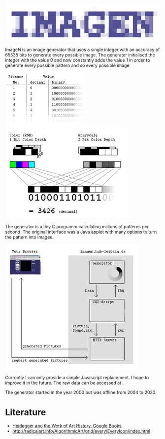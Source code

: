 ![ImageN Logo](/2020/html/imagen.png)

ImageN is an image generator that uses a single integer with an accuracy of 65535 bits to generate every possible image. The generator initialised the integer with the value 0 and now constantly adds the value 1 in order to generate every possible pattern and so every possible image.

![ImageN Logo](/2000/html/numbers.gif)
![ImageN Logo](/2000/html/bits.gif)

The generator is a tiny C programm calculating millions of patterns per second. The original interface was a Java applet with many options to turn the pattern into images.

![ImageN Logo](/2000/html/scheme.gif)

Currently I can only provide a simple Javascript replacement. I hope to improve it in the future. The raw data can be accessed at .

The generator started in the year 2000 but was offline from 2004 to 2020.

# Literature

* [Heidegger and the Work of Art History, Google Books](https://books.google.de/books?id=-D8rDwAAQBAJ&pg=PA45&lpg=PA45&dq=imagen+leander+seige+every+icon&source=bl&ots=pwAfxoNLFD&sig=ACfU3U0Wt4-0C-4Q9AnGubXPXgn9tgFWYg&hl=en&sa=X&ved=2ahUKEwiH9cCSnr_tAhWC26QKHWR5BjAQ6AEwDHoECAEQAg#v=onepage&q=imagen%20leander%20seige%20every%20icon&f=false)
* http://radicalart.info/AlgorithmicArt/grid/every/EveryIcon/index.html

